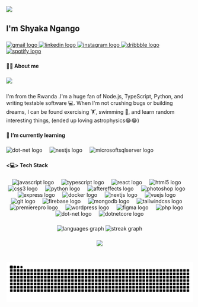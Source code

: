 <div>
  <img style="100%" src="https://capsule-render.vercel.app/api?type=speech&height=100&section=header&reversal=false&text=Hi%20%F0%9F%91%8B&fontSize=30&fontColor=#FAF9F6&fontAlign=50&fontAlignY=50&stroke=-&animation=blinking&descSize=20&descAlign=50&descAlignY=50&textBg=false&color=gradient"  />
</div>

###

<h2 align="left">I'm Shyaka Ngango</h2>

###

<div align="left">
  <a href="shyakangango77@gmail.com" target="_blank">
    <img src="https://img.shields.io/static/v1?message=Gmail&logo=gmail&label=&color=D14836&logoColor=white&labelColor=&style=for-the-badge" height="25" alt="gmail logo"  />
  </a>
  <a href="https://www.linkedin.com/in/shyakangangocarrick/" target="_blank">
    <img src="https://img.shields.io/static/v1?message=LinkedIn&logo=linkedin&label=&color=0077B5&logoColor=white&labelColor=&style=for-the-badge" height="25" alt="linkedin logo"  />
  </a>
  <a href="https://www.instagram.com/_carr1ck/" target="_blank">
    <img src="https://img.shields.io/static/v1?message=Instagram&logo=instagram&label=&color=E4405F&logoColor=white&labelColor=&style=for-the-badge" height="25" alt="instagram logo"  />
  </a>
  <a href="https://dribbble.com/arrick" target="_blank">
    <img src="https://img.shields.io/static/v1?message=Dribbble&logo=dribbble&label=&color=EA4C89&logoColor=white&labelColor=&style=for-the-badge" height="25" alt="dribbble logo"  />
  </a>
  <a href="https://open.spotify.com/user/3165c3lzwhoicdv2kqcrtfb66cey" target="_blank">
  <img src="https://img.shields.io/static/v1?message=Spotify&logo=spotify&label=&color=1DB954&logoColor=white&labelColor=&style=for-the-badge" height="25" alt="spotify logo" />
  </a>
</div>

###

<h4 align="left">🙋‍♂️ About me</h4>

###

<div align="left">
  <img src="https://visitor-badge.laobi.icu/badge?page_id=lar1ck.lar1ck&"  />
</div>

###

<p align="left">I'm from the Rwanda .I'm a huge fan of Node.js, TypeScript, Python, and  writing testable software 💻. When I'm not crushing bugs or building dreams, I can be found exercising 🏋️, swimming 🌊, and learn random interesting things, (ended up loving astrophysics😂😂)</p>

###

<h4 align="left">🌱 I’m currently learning</h4>

###

<div align="left">
  <img src="https://cdn.jsdelivr.net/gh/devicons/devicon/icons/dot-net/dot-net-original.svg" height="32" alt="dot-net logo"  />
  <img width="12" />
  <img src="https://cdn.jsdelivr.net/gh/devicons/devicon/icons/nestjs/nestjs-original.svg" height="32" alt="nestjs logo"  />
  <img width="12" />
  <img src="https://cdn.jsdelivr.net/gh/devicons/devicon/icons/microsoftsqlserver/microsoftsqlserver-plain.svg" height="32" alt="microsoftsqlserver logo"  />
</div>

###

<h4 align="left"><💻> Tech Stack</h4>

###

<div align="center">
  <img src="https://cdn.jsdelivr.net/gh/devicons/devicon/icons/javascript/javascript-original.svg" height="30" alt="javascript logo"  />
  <img width="12" />
  <img src="https://cdn.jsdelivr.net/gh/devicons/devicon/icons/typescript/typescript-original.svg" height="30" alt="typescript logo"  />
  <img width="12" />
  <img src="https://cdn.jsdelivr.net/gh/devicons/devicon/icons/react/react-original.svg" height="30" alt="react logo"  />
  <img width="12" />
  <img src="https://cdn.jsdelivr.net/gh/devicons/devicon/icons/html5/html5-original.svg" height="30" alt="html5 logo"  />
  <img width="12" />
  <img src="https://cdn.jsdelivr.net/gh/devicons/devicon/icons/css3/css3-original.svg" height="30" alt="css3 logo"  />
  <img width="12" />
  <img src="https://cdn.jsdelivr.net/gh/devicons/devicon/icons/python/python-original.svg" height="30" alt="python logo"  />
  <img width="12" />
  <img src="https://cdn.jsdelivr.net/gh/devicons/devicon/icons/aftereffects/aftereffects-original.svg" height="30" alt="aftereffects logo"  />
  <img width="12" />
  <img src="https://cdn.jsdelivr.net/gh/devicons/devicon/icons/photoshop/photoshop-plain.svg" height="30" alt="photoshop logo"  />
  <img width="12" />
  <img src="https://cdn.jsdelivr.net/gh/devicons/devicon/icons/express/express-original.svg" height="30" alt="express logo"  />
  <img width="12" />
  <img src="https://cdn.jsdelivr.net/gh/devicons/devicon/icons/docker/docker-original.svg" height="30" alt="docker logo"  />
  <img width="12" />
  <img src="https://cdn.jsdelivr.net/gh/devicons/devicon/icons/nextjs/nextjs-original.svg" height="30" alt="nextjs logo"  />
  <img width="12" />
  <img src="https://cdn.jsdelivr.net/gh/devicons/devicon/icons/vuejs/vuejs-original.svg" height="30" alt="vuejs logo"  />
  <img width="12" />
  <img src="https://cdn.jsdelivr.net/gh/devicons/devicon/icons/git/git-original.svg" height="30" alt="git logo"  />
  <img width="12" />
  <img src="https://cdn.jsdelivr.net/gh/devicons/devicon/icons/firebase/firebase-plain.svg" height="30" alt="firebase logo"  />
  <img width="12" />
  <img src="https://cdn.jsdelivr.net/gh/devicons/devicon/icons/mongodb/mongodb-original.svg" height="30" alt="mongodb logo"  />
  <img width="12" />
  <img src="https://cdn.jsdelivr.net/gh/devicons/devicon/icons/tailwindcss/tailwindcss-original-wordmark.svg" height="30" alt="tailwindcss logo"  />
  <img width="12" />
  <img src="https://cdn.jsdelivr.net/gh/devicons/devicon/icons/premierepro/premierepro-plain.svg" height="30" alt="premierepro logo"  />
  <img width="12" />
  <img src="https://cdn.jsdelivr.net/gh/devicons/devicon/icons/wordpress/wordpress-original.svg" height="30" alt="wordpress logo"  />
  <img width="12" />
  <img src="https://cdn.jsdelivr.net/gh/devicons/devicon/icons/figma/figma-original.svg" height="30" alt="figma logo"  />
  <img width="12" />
  <img src="https://cdn.jsdelivr.net/gh/devicons/devicon/icons/php/php-original.svg" height="30" alt="php logo"  />
  <img width="12" />
  <img src="https://cdn.jsdelivr.net/gh/devicons/devicon/icons/dot-net/dot-net-original.svg" height="30" alt="dot-net logo"  />
  <img width="12" />
  <img src="https://cdn.jsdelivr.net/gh/devicons/devicon/icons/dotnetcore/dotnetcore-original.svg" height="30" alt="dotnetcore logo"  />
</div>

###

<div align="center">
  <img src="https://github-readme-stats.vercel.app/api/top-langs?username=lar1ck&locale=en&hide_title=false&layout=compact&card_width=320&langs_count=5&theme=dracula&hide_border=false" height="150" alt="languages graph"  />
  <img src="https://streak-stats.demolab.com?user=lar1ck&locale=en&mode=daily&theme=dracula&hide_border=false&border_radius=5" height="150" alt="streak graph"  />
</div>

###

<div align="center">
  <img height="150" src="https://mir-s3-cdn-cf.behance.net/project_modules/max_1200/b09ac735901693.57079d662e638.gif"  />
</div>

###

<br clear="both">

<img src="https://raw.githubusercontent.com/lar1ck/lar1ck/output/snake.svg" alt="Snake animation" />

###
